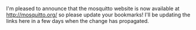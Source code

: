 <!--
.. title: mosquitto.org
.. slug: mosquitto-org
.. date: 2010-05-31 17:48:08
.. tags:
.. category:
.. link:
.. description:
.. type: text
-->

I'm pleased to announce that the mosquitto website is now available at
<http://mosquitto.org/> so please update your bookmarks! I'll be updating the
links here in a few days when the change has propagated.
